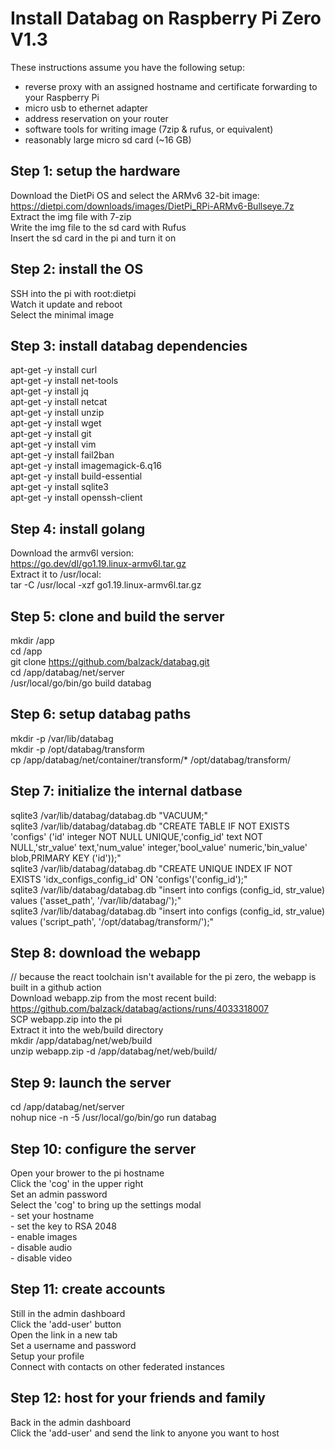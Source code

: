 # Install Databag on Raspberry Pi Zero V1.3

These instructions assume you have the following setup:
  - reverse proxy with an assigned hostname and certificate forwarding to your Raspberry Pi
  - micro usb to ethernet adapter
  - address reservation on your router
  - software tools for writing image (7zip & rufus, or equivalent)
  - reasonably large micro sd card (~16 GB)

## Step 1: setup the hardware
  Download the DietPi OS and select the ARMv6 32-bit image:<br/>
    https://dietpi.com/downloads/images/DietPi_RPi-ARMv6-Bullseye.7z<br/>
  Extract the img file with 7-zip<br/>
  Write the img file to the sd card with Rufus<br/>
  Insert the sd card in the pi and turn it on<br/>

## Step 2: install the OS
  SSH into the pi with root:dietpi<br/>
  Watch it update and reboot<br/>
  Select the minimal image<br/>

## Step 3: install databag dependencies
  apt-get -y install curl<br/>
  apt-get -y install net-tools<br/>
  apt-get -y install jq<br/>
  apt-get -y install netcat<br/>
  apt-get -y install unzip<br/>
  apt-get -y install wget<br/>
  apt-get -y install git<br/>
  apt-get -y install vim<br/>
  apt-get -y install fail2ban<br/>
  apt-get -y install imagemagick-6.q16<br/>
  apt-get -y install build-essential<br/>
  apt-get -y install sqlite3<br/>
  apt-get -y install openssh-client<br/>

## Step 4: install golang
  Download the armv6l version:<br/>
    https://go.dev/dl/go1.19.linux-armv6l.tar.gz<br/>
  Extract it to /usr/local:<br/>
    tar -C /usr/local -xzf go1.19.linux-armv6l.tar.gz<br/>

## Step 5: clone and build the server
  mkdir /app<br/>
  cd /app<br/>
  git clone https://github.com/balzack/databag.git<br/>
  cd /app/databag/net/server<br/>
  /usr/local/go/bin/go build databag<br/>
  
## Step 6: setup databag paths
  mkdir -p /var/lib/databag<br/>
  mkdir -p /opt/databag/transform<br/>
  cp /app/databag/net/container/transform/* /opt/databag/transform/<br/>

## Step 7: initialize the internal datbase
  sqlite3 /var/lib/databag/databag.db "VACUUM;"<br/>
  sqlite3 /var/lib/databag/databag.db "CREATE TABLE IF NOT EXISTS 'configs' ('id' integer NOT NULL UNIQUE,'config_id' text NOT NULL,'str_value' text,'num_value' integer,'bool_value' numeric,'bin_value' blob,PRIMARY KEY ('id'));"<br/>
  sqlite3 /var/lib/databag/databag.db "CREATE UNIQUE INDEX IF NOT EXISTS 'idx_configs_config_id' ON 'configs'('config_id');"<br/>
  sqlite3 /var/lib/databag/databag.db "insert into configs (config_id, str_value) values ('asset_path', '/var/lib/databag/');"<br/>
  sqlite3 /var/lib/databag/databag.db "insert into configs (config_id, str_value) values ('script_path', '/opt/databag/transform/');"<br/>

## Step 8: download the webapp
  // because the react toolchain isn't available for the pi zero, the webapp is built in a github action<br/>
  Download webapp.zip from the most recent build:<br/>
    https://github.com/balzack/databag/actions/runs/4033318007<br/>
  SCP webapp.zip into the pi<br/>
  Extract it into the web/build directory<br/>
    mkdir /app/databag/net/web/build<br/>
    unzip webapp.zip -d /app/databag/net/web/build/<br/>

## Step 9: launch the server
  cd /app/databag/net/server<br/>
  nohup nice -n -5 /usr/local/go/bin/go run databag<br/>

## Step 10: configure the server
  Open your brower to the pi hostname<br/>
  Click the 'cog' in the upper right<br/>
  Set an admin password<br/>
  Select the 'cog' to bring up the settings modal<br/>
    - set your hostname<br/>
    - set the key to RSA 2048<br/>
    - enable images<br/>
    - disable audio<br/>
    - disable video<br/>

## Step 11: create accounts
  Still in the admin dashboard<br/>
  Click the 'add-user' button<br/>
  Open the link in a new tab<br/>
  Set a username and password<br/>
  Setup your profile<br/>
  Connect with contacts on other federated instances<br/>

## Step 12: host for your friends and family
  Back in the admin dashboard<br/>
  Click the 'add-user' and send the link to anyone you want to host<br/>


